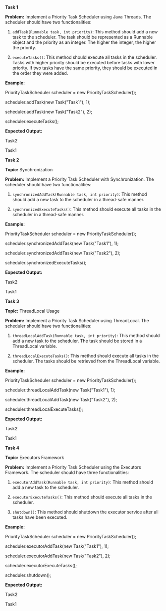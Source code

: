 **Task 1**

**Problem:** Implement a Priority Task Scheduler using Java Threads. The scheduler should have two functionalities:

1. `addTask(Runnable task, int priority)`: This method should add a new task to the scheduler. The task should be represented as a Runnable object and the priority as an integer. The higher the integer, the higher the priority.
    
2. `executeTasks()`: This method should execute all tasks in the scheduler. Tasks with higher priority should be executed before tasks with lower priority. If two tasks have the same priority, they should be executed in the order they were added.
    

**Example:**

PriorityTaskScheduler scheduler = new PriorityTaskScheduler();

scheduler.addTask(new Task("Task1"), 1);

scheduler.addTask(new Task("Task2"), 2);

scheduler.executeTasks();

**Expected Output:**

Task2

Task1

**Task 2**

**Topic:** Synchronization

**Problem:** Implement a Priority Task Scheduler with Synchronization. The scheduler should have two functionalities:

1. `synchronizedAddTask(Runnable task, int priority)`: This method should add a new task to the scheduler in a thread-safe manner.
    
2. `synchronizedExecuteTasks()`: This method should execute all tasks in the scheduler in a thread-safe manner.
    

**Example:**

PriorityTaskScheduler scheduler = new PriorityTaskScheduler();

scheduler.synchronizedAddTask(new Task("Task1"), 1);

scheduler.synchronizedAddTask(new Task("Task2"), 2);

scheduler.synchronizedExecuteTasks();

**Expected Output:**

Task2

Task1

**Task 3**

**Topic:** ThreadLocal Usage

**Problem:** Implement a Priority Task Scheduler using ThreadLocal. The scheduler should have two functionalities:

1. `threadLocalAddTask(Runnable task, int priority)`: This method should add a new task to the scheduler. The task should be stored in a ThreadLocal variable.
    
2. `threadLocalExecuteTasks()`: This method should execute all tasks in the scheduler. The tasks should be retrieved from the ThreadLocal variable.
    

**Example:**

PriorityTaskScheduler scheduler = new PriorityTaskScheduler();

scheduler.threadLocalAddTask(new Task("Task1"), 1);

scheduler.threadLocalAddTask(new Task("Task2"), 2);

scheduler.threadLocalExecuteTasks();

**Expected Output:**

Task2

Task1

**Task 4**

**Topic:** Executors Framework

**Problem:** Implement a Priority Task Scheduler using the Executors Framework. The scheduler should have three functionalities:

1. `executorAddTask(Runnable task, int priority)`: This method should add a new task to the scheduler.
    
2. `executorExecuteTasks()`: This method should execute all tasks in the scheduler.
    
3. `shutdown()`: This method should shutdown the executor service after all tasks have been executed.
    

**Example:**

PriorityTaskScheduler scheduler = new PriorityTaskScheduler();

scheduler.executorAddTask(new Task("Task1"), 1);

scheduler.executorAddTask(new Task("Task2"), 2);

scheduler.executorExecuteTasks();

scheduler.shutdown();

**Expected Output:**

Task2

Task1